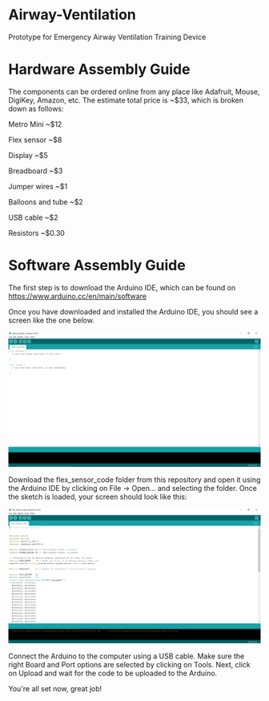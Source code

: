 # Airway-Ventilation
Prototype for Emergency Airway Ventilation Training Device

# Hardware Assembly Guide

The components can be ordered online from any place like Adafruit, Mouse, DigiKey, Amazon, etc. The estimate total price is ~$33,
which is broken down as follows:

Metro Mini ~$12 

Flex sensor ~$8 

Display ~$5

Breadboard ~$3

Jumper wires ~$1

Balloons and tube ~$2

USB cable ~$2

Resistors ~$0.30


# Software Assembly Guide

The first step is to download the Arduino IDE, which can be found on https://www.arduino.cc/en/main/software

Once you have downloaded and installed the Arduino IDE, you should see a screen like the one below. 

![](init_arduino_pic.png)

Download the flex_sensor_code folder from this repository and open it using the Arduino IDE by clicking on File -> Open... and selecting the folder. Once the sketch is loaded, your screen should look like this:

![](loaded_arduino_pic.png)

Connect the Arduino to the computer using a USB cable. Make sure the right Board and Port options are selected by clicking on Tools. Next, 
click on Upload and wait for the code to be uploaded to the Arduino. 

You're all set now, great job!
